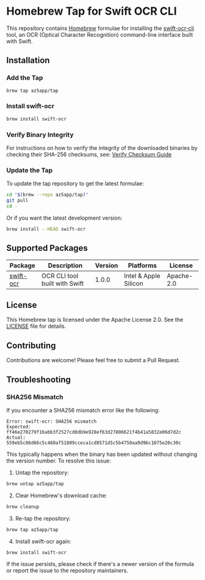 # Homebrew Tap for Swift OCR CLI

This repository contains [Homebrew](https://brew.sh) formulae for installing the [swift-ocr-cli](https://github.com/az5app/swift-ocr-cli) tool, an OCR (Optical Character Recognition) command-line interface built with Swift.

## Installation

### Add the Tap

```bash
brew tap az5app/tap
```

### Install swift-ocr

```bash
brew install swift-ocr
```

### Verify Binary Integrity

For instructions on how to verify the integrity of the downloaded binaries by checking their SHA-256 checksums, see:
[Verify Checksum Guide](docs/verify-checksum.md)

### Update the Tap

To update the tap repository to get the latest formulae:

```bash
cd "$(brew --repo az5app/tap)"
git pull
cd -
```

Or if you want the latest development version:

```bash
brew install --HEAD swift-ocr
```


## Supported Packages

| Package | Description | Version | Platforms | License |
|---------|-------------|---------|-----------|---------|
| [swift-ocr](https://github.com/az5app/swift-ocr-cli) | OCR CLI tool built with Swift | 1.0.0 | Intel & Apple Silicon | Apache-2.0 |

## License

This Homebrew tap is licensed under the Apache License 2.0. See the [LICENSE](LICENSE) file for details.

## Contributing

Contributions are welcome! Please feel free to submit a Pull Request.

## Troubleshooting

### SHA256 Mismatch

If you encounter a SHA256 mismatch error like the following:

```
Error: swift-ocr: SHA256 mismatch
Expected: ff46e270279f16abb3f2527cd0db9e928ef63d27806621f4b41a5832e06d7d2c
Actual: 559eb5c86d66c5c460af51809cceca1cd8571d5c5b4750aa9d96c1075e20c30c
```

This typically happens when the binary has been updated without changing the version number. To resolve this issue:

1. Untap the repository:

```bash
brew untap az5app/tap
```

2. Clear Homebrew's download cache:

```bash
brew cleanup
```

3. Re-tap the repository:

```bash
brew tap az5app/tap
```

4. Install swift-ocr again:

```bash
brew install swift-ocr
```

If the issue persists, please check if there's a newer version of the formula or report the issue to the repository maintainers.
